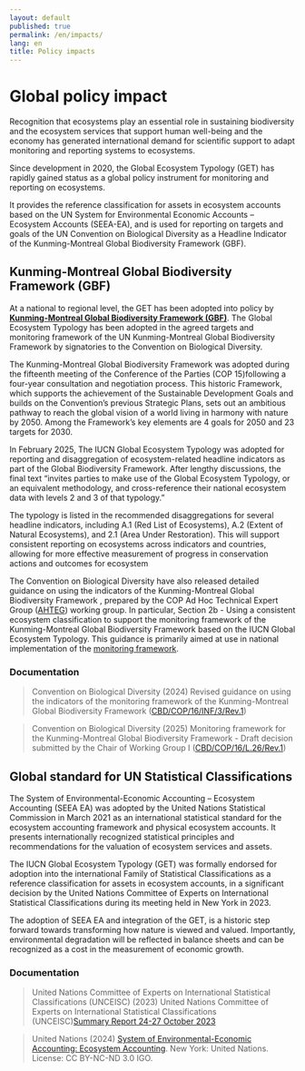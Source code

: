 ```yaml
---
layout: default
published: true
permalink: /en/impacts/
lang: en
title: Policy impacts
---
```


# Global policy impact

Recognition that ecosystems play an essential role in sustaining biodiversity and the ecosystem services that support human well-being and the economy has generated international demand for scientific support to adapt monitoring and reporting systems to ecosystems.

Since development in 2020, the Global Ecosystem Typology (GET) has rapidly gained status as a global policy instrument for monitoring and reporting on ecosystems. 

It provides the reference classification for assets in ecosystem accounts based on the UN System for Environmental Economic Accounts – Ecosystem Accounts (SEEA-EA), and is used for reporting on targets and goals of the UN Convention on Biological Diversity as a Headline Indicator of the Kunming-Montreal Global Biodiversity Framework (GBF). 

## Kunming-Montreal Global Biodiversity Framework (GBF)

At a national to regional level, the GET has been adopted into policy by **[Kunming-Montreal Global Biodiversity Framework (GBF)](https://www.cbd.int/gbf)**. The Global Ecosystem Typology has been adopted in the agreed targets and monitoring framework of the UN Kunming-Montreal Global Biodiversity Framework by signatories to the Convention on Biological Diversity. 

The Kunming-Montreal Global Biodiversity Framework was adopted during the fifteenth meeting of the Conference of the Parties (COP 15)following a four-year consultation and negotiation process. This historic Framework, which supports the achievement of the Sustainable Development Goals and builds on the Convention’s previous Strategic Plans, sets out an ambitious pathway to reach the global vision of a world living in harmony with nature by 2050. Among the Framework’s key elements are 4 goals for 2050 and 23 targets for 2030. 

In February 2025, The IUCN Global Ecosystem Typology was adopted for reporting and disaggregation of ecosystem-related headline indicators as part of the Global Biodiversity Framework. After lengthy discussions, the final text “invites parties to make use of the Global Ecosystem Typology, or an equivalent methodology, and cross-reference their national ecosystem data with levels 2 and 3 of that typology.” 

The typology is listed in the recommended disaggregations for several headline indicators, including A.1 (Red List of Ecosystems), A.2 (Extent of Natural Ecosystems), and 2.1 (Area Under Restoration). This will support consistent reporting on ecosystems across indicators and countries, allowing for more effective measurement of progress in conservation actions and outcomes for ecosystem

The Convention on Biological Diversity have also released detailed guidance on using the indicators of the Kunming-Montreal Global Biodiversity Framework , prepared by the COP Ad Hoc Technical Expert Group ([AHTEG](https://www.cbd.int/gbf/related/monitoring/ind)) working group. In particular, Section 2b  - Using a consistent ecosystem classification to support the monitoring framework of the Kunming-Montreal Global Biodiversity Framework based on the IUCN Global Ecosystem Typology. This guidance is primarily aimed at use in national implementation of the [monitoring framework](https://www.cbd.int/gbf/related/monitoring). 

### Documentation

> Convention on Biological Diversity (2024) Revised guidance on using the indicators of the monitoring framework of the Kunming-Montreal Global Biodiversity Framework ([CBD/COP/16/INF/3/Rev.1](https://www.cbd.int/doc/c/ea34/8414/8c5e6797d291af15f33d6e40/cop-16-inf-03-rev1-en.pdf))

> Convention on Biological Diversity (2025) Monitoring framework for the Kunming-Montreal Global Biodiversity Framework - Draft decision submitted by the Chair of Working Group I ([CBD/COP/16/L.26/Rev.1](https://www.cbd.int/doc/c/1e13/f20d/81cd8447744640bbd21e008f/cop-16-l-26-rev1-en.pdf)) 

## Global standard for UN Statistical Classifications

The System of Environmental-Economic Accounting – Ecosystem Accounting (SEEA EA) was adopted by the United Nations Statistical Commission in March 2021 as an international statistical standard for the ecosystem accounting framework and physical ecosystem accounts. It presents internationally recognized statistical principles and recommendations for the valuation of ecosystem services and assets. 

The IUCN Global Ecosystem Typology (GET) was formally endorsed for adoption into the international Family of Statistical Classifications as a reference classification for assets in ecosystem accounts, in a significant decision by the United Nations Committee of Experts on International Statistical Classifications during its meeting held in New York in 2023.
 
The adoption of SEEA EA and integration of the GET, is a historic step forward towards transforming how nature is viewed and valued. Importantly, environmental degradation will be reflected in balance sheets and can be recognized as a cost in the measurement of economic growth.

### Documentation

> United Nations Committee of Experts on International Statistical Classifications (UNCEISC) (2023) United Nations Committee of Experts on International Statistical Classifications (UNCEISC)[Summary Report 24-27 October 2023](https://unstats.un.org/unsd/classifications/Meetings/UNCEISC2024/Session1_Summary_UNCEISC_2023.pdf)

>  United Nations (2024) [System of Environmental-Economic Accounting: Ecosystem Accounting](http://hdl.handle.net/10986/42574). New York: United Nations.  License: CC BY-NC-ND 3.0 IGO.




 


